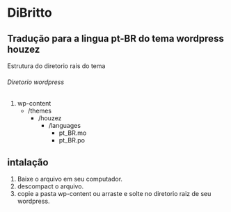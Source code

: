 # DiBritto

## Tradução para a lingua pt-BR do tema wordpress houzez

Estrutura do diretorio rais do tema

###### Diretorio wordpress
1.  wp-content
    - /themes
      - /houzez
        - /languages
            - pt_BR.mo
            - pt_BR.po
                                      


## intalação

1. Baixe o arquivo em seu computador.
2. descompact o arquivo.
3. copie a pasta wp-content ou arraste e solte no diretorio raiz de seu wordpress.